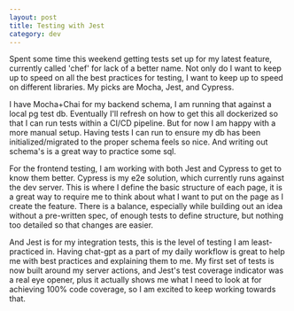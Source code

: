 ```yaml
---
layout: post
title: Testing with Jest
category: dev
---
```


Spent some time this weekend getting tests set up for my latest feature, currently called 'chef' for lack of a better name. Not only do I want to keep up to speed on all the best practices for testing, I want to keep up to speed on different libraries. My picks are Mocha, Jest, and Cypress.

I have Mocha+Chai for my backend schema, I am running that against a local pg test db. Eventually I'll refresh on how to get this all dockerized so that I can run tests within a CI/CD pipeline. But for now I am happy with a more manual setup. Having tests I can run to ensure my db has been initialized/migrated to the proper schema feels so nice. And writing out schema's is a great way to practice some sql. 

For the frontend testing, I am working with both Jest and Cypress to get to know them better. Cypress is my e2e solution, which currently runs against the dev server. This is where I define the basic structure of each page, it is a great way to require me to think about what I want to put on the page as I create the feature. There is a balance, especially while building out an idea without a pre-written spec, of enough tests to define structure, but nothing too detailed so that changes are easier. 

And Jest is for my integration tests, this is the level of testing I am least-practiced in. Having chat-gpt as a part of my daily workflow is great to help me with best practices and explaining them to me. My first set of tests is now built around my server actions, and Jest's test coverage indicator was a real eye opener, plus it actually shows me what I need to look at for achieving 100% code coverage, so I am excited to keep working towards that.